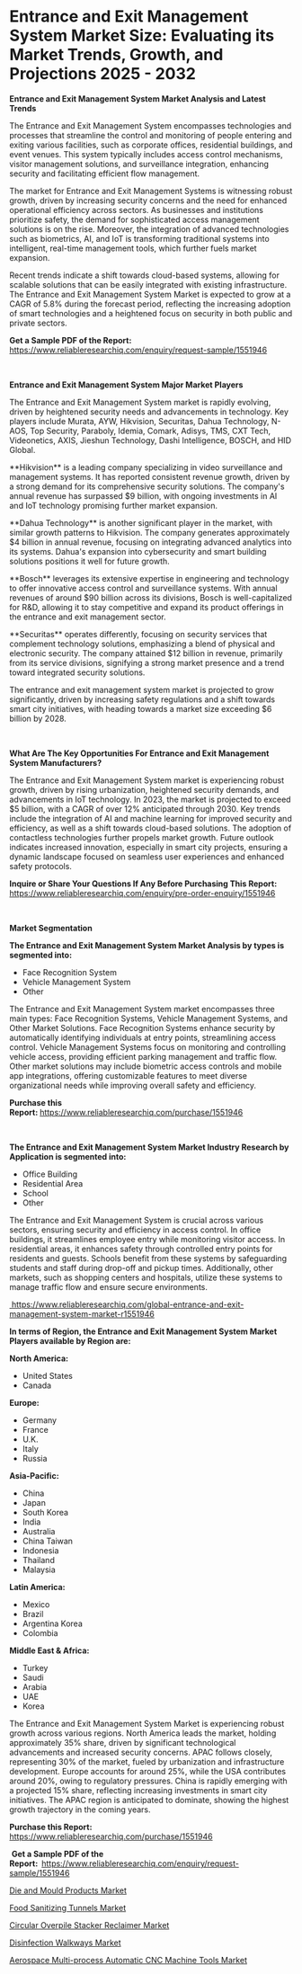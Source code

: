 <p><h1>Entrance and Exit Management System Market Size: Evaluating its Market Trends, Growth, and Projections 2025 - 2032</h1></p><p><strong>Entrance and Exit Management System Market Analysis and Latest Trends</strong></p>
<p><p>The Entrance and Exit Management System encompasses technologies and processes that streamline the control and monitoring of people entering and exiting various facilities, such as corporate offices, residential buildings, and event venues. This system typically includes access control mechanisms, visitor management solutions, and surveillance integration, enhancing security and facilitating efficient flow management.</p><p>The market for Entrance and Exit Management Systems is witnessing robust growth, driven by increasing security concerns and the need for enhanced operational efficiency across sectors. As businesses and institutions prioritize safety, the demand for sophisticated access management solutions is on the rise. Moreover, the integration of advanced technologies such as biometrics, AI, and IoT is transforming traditional systems into intelligent, real-time management tools, which further fuels market expansion.</p><p>Recent trends indicate a shift towards cloud-based systems, allowing for scalable solutions that can be easily integrated with existing infrastructure. The Entrance and Exit Management System Market is expected to grow at a CAGR of 5.8% during the forecast period, reflecting the increasing adoption of smart technologies and a heightened focus on security in both public and private sectors.</p></p>
<p><strong>Get a Sample PDF of the Report:&nbsp;</strong> <a href="https://www.reliableresearchiq.com/enquiry/request-sample/1551946?utm_campaign=1137&utm_medium=2&utm_source=Github&utm_content=ia&utm_term=27022025&utm_id=entrance-and-exit-management-system">https://www.reliableresearchiq.com/enquiry/request-sample/1551946</a></p>
<p>&nbsp;</p>
<p><strong>Entrance and Exit Management System Major Market Players</strong></p>
<p><p>The Entrance and Exit Management System market is rapidly evolving, driven by heightened security needs and advancements in technology. Key players include Murata, AYW, Hikvision, Securitas, Dahua Technology, N-AOS, Top Security, Paraboly, Idemia, Comark, Adisys, TMS, CXT Tech, Videonetics, AXIS, Jieshun Technology, Dashi Intelligence, BOSCH, and HID Global.</p><p>**Hikvision** is a leading company specializing in video surveillance and management systems. It has reported consistent revenue growth, driven by a strong demand for its comprehensive security solutions. The company's annual revenue has surpassed $9 billion, with ongoing investments in AI and IoT technology promising further market expansion.</p><p>**Dahua Technology** is another significant player in the market, with similar growth patterns to Hikvision. The company generates approximately $4 billion in annual revenue, focusing on integrating advanced analytics into its systems. Dahua's expansion into cybersecurity and smart building solutions positions it well for future growth.</p><p>**Bosch** leverages its extensive expertise in engineering and technology to offer innovative access control and surveillance systems. With annual revenues of around $90 billion across its divisions, Bosch is well-capitalized for R&D, allowing it to stay competitive and expand its product offerings in the entrance and exit management sector.</p><p>**Securitas** operates differently, focusing on security services that complement technology solutions, emphasizing a blend of physical and electronic security. The company attained $12 billion in revenue, primarily from its service divisions, signifying a strong market presence and a trend toward integrated security solutions.</p><p>The entrance and exit management system market is projected to grow significantly, driven by increasing safety regulations and a shift towards smart city initiatives, with heading towards a market size exceeding $6 billion by 2028.</p></p>
<p>&nbsp;</p>
<p><strong>What Are The Key Opportunities For Entrance and Exit Management System Manufacturers?</strong></p>
<p><p>The Entrance and Exit Management System market is experiencing robust growth, driven by rising urbanization, heightened security demands, and advancements in IoT technology. In 2023, the market is projected to exceed $5 billion, with a CAGR of over 12% anticipated through 2030. Key trends include the integration of AI and machine learning for improved security and efficiency, as well as a shift towards cloud-based solutions. The adoption of contactless technologies further propels market growth. Future outlook indicates increased innovation, especially in smart city projects, ensuring a dynamic landscape focused on seamless user experiences and enhanced safety protocols.</p></p>
<p><strong>Inquire or Share Your Questions If Any Before Purchasing This Report:</strong> <a href="https://www.reliableresearchiq.com/enquiry/pre-order-enquiry/1551946?utm_campaign=1137&utm_medium=2&utm_source=Github&utm_content=ia&utm_term=27022025&utm_id=entrance-and-exit-management-system">https://www.reliableresearchiq.com/enquiry/pre-order-enquiry/1551946</a></p>
<p>&nbsp;</p>
<p><strong>Market Segmentation</strong></p>
<p><strong>The Entrance and Exit Management System Market Analysis by types is segmented into:</strong></p>
<p><ul><li>Face Recognition System</li><li>Vehicle Management System</li><li>Other</li></ul></p>
<p><p>The Entrance and Exit Management System market encompasses three main types: Face Recognition Systems, Vehicle Management Systems, and Other Market Solutions. Face Recognition Systems enhance security by automatically identifying individuals at entry points, streamlining access control. Vehicle Management Systems focus on monitoring and controlling vehicle access, providing efficient parking management and traffic flow. Other market solutions may include biometric access controls and mobile app integrations, offering customizable features to meet diverse organizational needs while improving overall safety and efficiency.</p></p>
<p><strong>Purchase this Report:&nbsp;</strong><a href="https://www.reliableresearchiq.com/purchase/1551946?utm_campaign=1137&utm_medium=2&utm_source=Github&utm_content=ia&utm_term=27022025&utm_id=entrance-and-exit-management-system">https://www.reliableresearchiq.com/purchase/1551946</a></p>
<p>&nbsp;</p>
<p><strong>The Entrance and Exit Management System Market Industry Research by Application is segmented into:</strong></p>
<p><ul><li>Office Building</li><li>Residential Area</li><li>School</li><li>Other</li></ul></p>
<p><p>The Entrance and Exit Management System is crucial across various sectors, ensuring security and efficiency in access control. In office buildings, it streamlines employee entry while monitoring visitor access. In residential areas, it enhances safety through controlled entry points for residents and guests. Schools benefit from these systems by safeguarding students and staff during drop-off and pickup times. Additionally, other markets, such as shopping centers and hospitals, utilize these systems to manage traffic flow and ensure secure environments.</p></p>
<p><a href="https://www.reliableresearchiq.com/global-entrance-and-exit-management-system-market-r1551946?utm_campaign=1137&utm_medium=2&utm_source=Github&utm_content=ia&utm_term=27022025&utm_id=entrance-and-exit-management-system">&nbsp;https://www.reliableresearchiq.com/global-entrance-and-exit-management-system-market-r1551946</a></p>
<p><strong>In terms of Region, the Entrance and Exit Management System Market Players available by Region are:</strong></p>
<p>
    <p> <strong> North America: </strong>
        <ul>
            <li>United States</li>
            <li>Canada</li>
        </ul>
        </p> 
    <p> <strong> Europe: </strong>
        <ul>
            <li>Germany</li>
            <li>France</li>
            <li>U.K.</li>
            <li>Italy</li>
            <li>Russia</li>
        </ul>
        </p> 
    <p> <strong> Asia-Pacific: </strong>
        <ul>
            <li>China</li>
            <li>Japan</li>
            <li>South Korea</li>
            <li>India</li>
            <li>Australia</li>
            <li>China Taiwan</li>
            <li>Indonesia</li>
            <li>Thailand</li>
            <li>Malaysia</li>
        </ul>
        </p> 
    <p> <strong> Latin America: </strong>
        <ul>
            <li>Mexico</li>
            <li>Brazil</li>
            <li>Argentina Korea</li>
            <li>Colombia</li>
        </ul>
        </p> 
    <p> <strong> Middle East & Africa: </strong>
        <ul>
            <li>Turkey</li>
            <li>Saudi</li>
            <li>Arabia</li>
            <li>UAE</li>
            <li>Korea</li>
        </ul>
    </p>
    </p>
<p><p>The Entrance and Exit Management System Market is experiencing robust growth across various regions. North America leads the market, holding approximately 35% share, driven by significant technological advancements and increased security concerns. APAC follows closely, representing 30% of the market, fueled by urbanization and infrastructure development. Europe accounts for around 25%, while the USA contributes around 20%, owing to regulatory pressures. China is rapidly emerging with a projected 15% share, reflecting increasing investments in smart city initiatives. The APAC region is anticipated to dominate, showing the highest growth trajectory in the coming years.</p></p>
<p><strong>Purchase this Report: </strong><a href="https://www.reliableresearchiq.com/purchase/1551946?utm_campaign=1137&utm_medium=2&utm_source=Github&utm_content=ia&utm_term=27022025&utm_id=entrance-and-exit-management-system">https://www.reliableresearchiq.com/purchase/1551946</a></p>
<p>&nbsp;<strong>Get a Sample PDF of the Report:&nbsp;&nbsp;</strong><a href="https://www.reliableresearchiq.com/enquiry/request-sample/1551946?utm_campaign=1137&utm_medium=2&utm_source=Github&utm_content=ia&utm_term=27022025&utm_id=entrance-and-exit-management-system">https://www.reliableresearchiq.com/enquiry/request-sample/1551946</a></p>
<p><strong></strong></p>
<p><p><a href="https://github.com/saaindosya/Market-Research-Report-List-1/blob/main/die-and-mould-products-market.md?utm_campaign=1137&utm_medium=2&utm_source=Github&utm_content=ia&utm_term=27022025&utm_id=entrance-and-exit-management-system">Die and Mould Products Market</a></p><p><a href="https://github.com/penglatilles/Market-Research-Report-List-1/blob/main/food-sanitizing-tunnels-market.md?utm_campaign=1137&utm_medium=2&utm_source=Github&utm_content=ia&utm_term=27022025&utm_id=entrance-and-exit-management-system">Food Sanitizing Tunnels Market</a></p><p><a href="https://github.com/akaalahk/Market-Research-Report-List-1/blob/main/circular-overpile-stacker-reclaimer-market.md?utm_campaign=1137&utm_medium=2&utm_source=Github&utm_content=ia&utm_term=27022025&utm_id=entrance-and-exit-management-system">Circular Overpile Stacker Reclaimer Market</a></p><p><a href="https://github.com/agdonthisa/Market-Research-Report-List-1/blob/main/disinfection-walkways-market.md?utm_campaign=1137&utm_medium=2&utm_source=Github&utm_content=ia&utm_term=27022025&utm_id=entrance-and-exit-management-system">Disinfection Walkways Market</a></p><p><a href="https://github.com/hartsockdonnette82/Market-Research-Report-List-1/blob/main/aerospace-multi-process-automatic-cnc-machine-tools-market.md?utm_campaign=1137&utm_medium=2&utm_source=Github&utm_content=ia&utm_term=27022025&utm_id=entrance-and-exit-management-system">Aerospace Multi-process Automatic CNC Machine Tools Market</a></p></p>